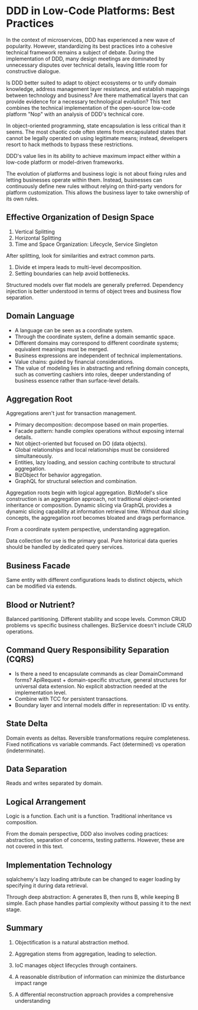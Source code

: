 # DDD in Low-Code Platforms: Best Practices

In the context of microservices, DDD has experienced a new wave of popularity. However, standardizing its best practices into a cohesive technical framework remains a subject of debate. During the implementation of DDD, many design meetings are dominated by unnecessary disputes over technical details, leaving little room for constructive dialogue.

Is DDD better suited to adapt to object ecosystems or to unify domain knowledge, address management layer resistance, and establish mappings between technology and business? Are there mathematical layers that can provide evidence for a necessary technological evolution? This text combines the technical implementation of the open-source low-code platform "Nop" with an analysis of DDD's technical core.

In object-oriented programming, state encapsulation is less critical than it seems. The most chaotic code often stems from encapsulated states that cannot be legally operated on using legitimate means; instead, developers resort to hack methods to bypass these restrictions.

DDD's value lies in its ability to achieve maximum impact either within a low-code platform or model-driven frameworks.

The evolution of platforms and business logic is not about fixing rules and letting businesses operate within them. Instead, businesses can continuously define new rules without relying on third-party vendors for platform customization. This allows the business layer to take ownership of its own rules.

## Effective Organization of Design Space

1. Vertical Splitting
2. Horizontal Splitting
3. Time and Space Organization: Lifecycle, Service Singleton

After splitting, look for similarities and extract common parts.

1. Divide et impera leads to multi-level decomposition.
2. Setting boundaries can help avoid bottlenecks.

Structured models over flat models are generally preferred. Dependency injection is better understood in terms of object trees and business flow separation.

## Domain Language

- A language can be seen as a coordinate system.
- Through the coordinate system, define a domain semantic space.
- Different domains may correspond to different coordinate systems; equivalent meanings must be merged.
- Business expressions are independent of technical implementations.
- Value chains: guided by financial considerations.
- The value of modeling lies in abstracting and refining domain concepts, such as converting cashiers into roles, deeper understanding of business essence rather than surface-level details.

## Aggregation Root
Aggregations aren't just for transaction management.

- Primary decomposition: decompose based on main properties.
- Facade pattern: handle complex operations without exposing internal details.
- Not object-oriented but focused on DO (data objects).
- Global relationships and local relationships must be considered simultaneously.
- Entities, lazy loading, and session caching contribute to structural aggregation.
- BizObject for behavior aggregation.
- GraphQL for structural selection and combination.

Aggregation roots begin with logical aggregation. BizModel's slice construction is an aggregation approach, not traditional object-oriented inheritance or composition. Dynamic slicing via GraphQL provides a dynamic slicing capability at information retrieval time. Without dual slicing concepts, the aggregation root becomes bloated and drags performance.

From a coordinate system perspective, understanding aggregation.

Data collection for use is the primary goal. Pure historical data queries should be handled by dedicated query services.

## Business Facade
Same entity with different configurations leads to distinct objects, which can be modified via extends.

## Blood or Nutrient?

Balanced partitioning.
Different stability and scope levels.
Common CRUD problems vs specific business challenges. BizService doesn't include CRUD operations.

## Command Query Responsibility Separation (CQRS)
- Is there a need to encapsulate commands as clear DomainCommand forms? ApiRequest + domain-specific structure, general structures for universal data extension. No explicit abstraction needed at the implementation level.
- Combine with TCC for persistent transactions.
- Boundary layer and internal models differ in representation: ID vs entity.

## State Delta
Domain events as deltas.
Reversible transformations require completeness.
Fixed notifications vs variable commands.
Fact (determined) vs operation (indeterminate).

## Data Separation

Reads and writes separated by domain.

## Logical Arrangement
Logic is a function. Each unit is a function. Traditional inheritance vs composition.

From the domain perspective, DDD also involves coding practices: abstraction, separation of concerns, testing patterns. However, these are not covered in this text.

## Implementation Technology

sqlalchemy's lazy loading attribute can be changed to eager loading by specifying it during data retrieval.

Through deep abstraction:
A generates B, then runs B, while keeping B simple. Each phase handles partial complexity without passing it to the next stage.

## Summary

1. Objectification is a natural abstraction method.
2. Aggregation stems from aggregation, leading to selection.
3. IoC manages object lifecycles through containers.

4. A reasonable distribution of information can minimize the disturbance impact range
5. A differential reconstruction approach provides a comprehensive understanding